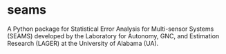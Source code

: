 # seams
A Python package for Statistical Error Analysis for Multi-sensor Systems (SEAMS) developed by the Laboratory for Autonomy, GNC, and Estimation Research (LAGER) at the University of Alabama (UA).
